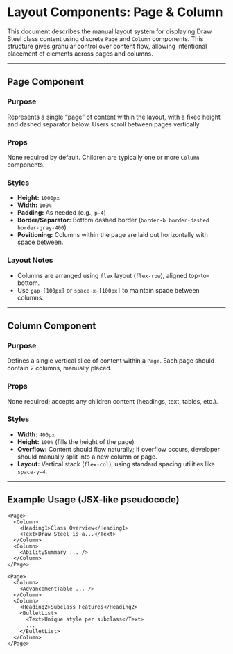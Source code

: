 # Layout Components: Page & Column

This document describes the manual layout system for displaying Draw Steel class content using discrete `Page` and `Column` components. This structure gives granular control over content flow, allowing intentional placement of elements across pages and columns.

---

## Page Component

### Purpose

Represents a single “page” of content within the layout, with a fixed height and dashed separator below. Users scroll between pages vertically.

### Props

None required by default. Children are typically one or more `Column` components.

### Styles

- **Height:** `1000px`
- **Width:** `100%`
- **Padding:** As needed (e.g., `p-4`)
- **Border/Separator:** Bottom dashed border (`border-b border-dashed border-gray-400`)
- **Positioning:** Columns within the page are laid out horizontally with space between.

### Layout Notes

- Columns are arranged using `flex` layout (`flex-row`), aligned top-to-bottom.
- Use `gap-[100px]` or `space-x-[100px]` to maintain space between columns.

---

## Column Component

### Purpose

Defines a single vertical slice of content within a `Page`. Each page should contain 2 columns, manually placed.

### Props

None required; accepts any children content (headings, text, tables, etc.).

### Styles

- **Width:** `400px`
- **Height:** `100%` (fills the height of the page)
- **Overflow:** Content should flow naturally; if overflow occurs, developer should manually split into a new column or page.
- **Layout:** Vertical stack (`flex-col`), using standard spacing utilities like `space-y-4`.

---

## Example Usage (JSX-like pseudocode)

```tsx
<Page>
  <Column>
    <Heading1>Class Overview</Heading1>
    <Text>Draw Steel is a...</Text>
  </Column>
  <Column>
    <AbilitySummary ... />
  </Column>
</Page>

<Page>
  <Column>
    <AdvancementTable ... />
  </Column>
  <Column>
    <Heading2>Subclass Features</Heading2>
    <BulletList>
      <Text>Unique style per subclass</Text>
      ...
    </BulletList>
  </Column>
</Page>
```
